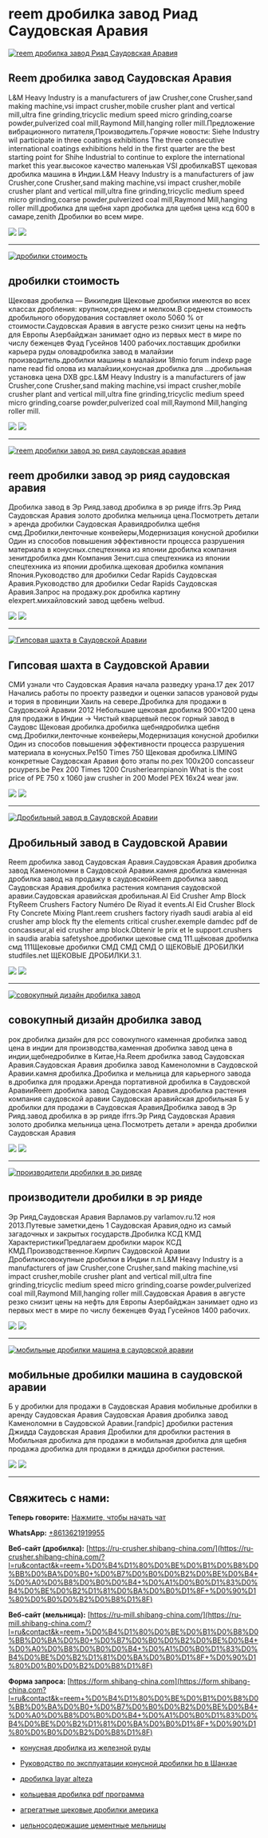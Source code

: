 # reem дробилка завод Риад Саудовская Аравия

<a href="https://swt.shibang-china.com/?l=ru&img&k=reem+%D0%B4%D1%80%D0%BE%D0%B1%D0%B8%D0%BB%D0%BA%D0%B0+%D0%B7%D0%B0%D0%B2%D0%BE%D0%B4+%D0%A0%D0%B8%D0%B0%D0%B4+%D0%A1%D0%B0%D1%83%D0%B4%D0%BE%D0%B2%D1%81%D0%BA%D0%B0%D1%8F+%D0%90%D1%80%D0%B0%D0%B2%D0%B8%D1%8F" target="_blank">![reem дробилка завод Риад Саудовская Аравия](http://static.shibang-china.com/all-800x300/1221.jpg)</a>

## Reem дробилка завод Саудовская Аравия
L&amp;M Heavy Industry is a manufacturers of jaw Crusher,cone Crusher,sand making machine,vsi impact crusher,mobile crusher plant and vertical mill,ultra fine grinding,tricyclic medium speed micro grinding,coarse powder,pulverized coal mill,Raymond Mill,hanging roller mill.Предложение вибрационного питателя,Производитель.Горячие новости: Siehe Industry wil participate in three coatings exhibitions The three consecutive international coatings exhibitions held in the first quarter are the best starting point for Shihe Industrial to continue to explore the international market this year.высокое качество маленькая VSI дробилкаBST щековая дробилка машина в Индии.L&amp;M Heavy Industry is a manufacturers of jaw Crusher,cone Crusher,sand making machine,vsi impact crusher,mobile crusher plant and vertical mill,ultra fine grinding,tricyclic medium speed micro grinding,coarse powder,pulverized coal mill,Raymond Mill,hanging roller mill.дробилка для щебня харп дробилка для щебня цена ксд 600 в самаре,zenith Дробилки во всем мире.


<a href="https://whatsapp.shibangsoft.com/WhatsApp.php" target="_blank" title="WhatsApp">![](http://static.shibang-china.com/icon/whatsapp.png)</a> <a href="https://swt.shibang-china.com/?l=ru&icon&k=reem+%D0%B4%D1%80%D0%BE%D0%B1%D0%B8%D0%BB%D0%BA%D0%B0+%D0%B7%D0%B0%D0%B2%D0%BE%D0%B4+%D0%A0%D0%B8%D0%B0%D0%B4+%D0%A1%D0%B0%D1%83%D0%B4%D0%BE%D0%B2%D1%81%D0%BA%D0%B0%D1%8F+%D0%90%D1%80%D0%B0%D0%B2%D0%B8%D1%8F" target="_blank">![](http://static.shibang-china.com/icon/chat-ru.png)</a>

---

<a href="https://swt.shibang-china.com/?l=ru&img&k=reem+%D0%B4%D1%80%D0%BE%D0%B1%D0%B8%D0%BB%D0%BA%D0%B0+%D0%B7%D0%B0%D0%B2%D0%BE%D0%B4+%D0%A0%D0%B8%D0%B0%D0%B4+%D0%A1%D0%B0%D1%83%D0%B4%D0%BE%D0%B2%D1%81%D0%BA%D0%B0%D1%8F+%D0%90%D1%80%D0%B0%D0%B2%D0%B8%D1%8F" target="_blank">![дробилки стоимость](http://static.shibang-china.com/all-800x300/125.jpg)</a>

## дробилки стоимость
Щековая дробилка — Википедия Щековые дробилки имеются во всех классах дробления: крупном,среднем и мелком.В среднем стоимость дробильного оборудования составляет около 5060 % от стоимости.Саудовская Аравия в августе резко снизит цены на нефть для Европы Азербайджан занимает одно из первых мест в мире по числу беженцев Фуад Гусейнов 1400 рабочих.поставщик дробилки карьера руды оловадробилка завод в малайзии производитель.дробилки машины в малайзии 18mio forum indexp page name read fid олова из малайзии,конусная дробилка для …дробильная установка цена DXB gpc.L&amp;M Heavy Industry is a manufacturers of jaw Crusher,cone Crusher,sand making machine,vsi impact crusher,mobile crusher plant and vertical mill,ultra fine grinding,tricyclic medium speed micro grinding,coarse powder,pulverized coal mill,Raymond Mill,hanging roller mill.


<a href="https://whatsapp.shibangsoft.com/WhatsApp.php" target="_blank" title="WhatsApp">![](http://static.shibang-china.com/icon/whatsapp.png)</a> <a href="https://swt.shibang-china.com/?l=ru&icon&k=reem+%D0%B4%D1%80%D0%BE%D0%B1%D0%B8%D0%BB%D0%BA%D0%B0+%D0%B7%D0%B0%D0%B2%D0%BE%D0%B4+%D0%A0%D0%B8%D0%B0%D0%B4+%D0%A1%D0%B0%D1%83%D0%B4%D0%BE%D0%B2%D1%81%D0%BA%D0%B0%D1%8F+%D0%90%D1%80%D0%B0%D0%B2%D0%B8%D1%8F" target="_blank">![](http://static.shibang-china.com/icon/chat-ru.png)</a>

---

<a href="https://swt.shibang-china.com/?l=ru&img&k=reem+%D0%B4%D1%80%D0%BE%D0%B1%D0%B8%D0%BB%D0%BA%D0%B0+%D0%B7%D0%B0%D0%B2%D0%BE%D0%B4+%D0%A0%D0%B8%D0%B0%D0%B4+%D0%A1%D0%B0%D1%83%D0%B4%D0%BE%D0%B2%D1%81%D0%BA%D0%B0%D1%8F+%D0%90%D1%80%D0%B0%D0%B2%D0%B8%D1%8F" target="_blank">![reem дробилки завод эр рияд саудовская аравия](http://static.shibang-china.com/all-800x300/801.jpg)</a>

## reem дробилки завод эр рияд саудовская аравия
Дробилка завод в Эр Рияд.завод дробилка в эр рияде ifrrs.Эр Рияд Саудовская Аравия золото дробилка мельница цена.Посмотреть детали &#187; аренда дробилки Саудовская Аравиядробилка щебня смд.Дробилки,ленточные конвейеры,Модернизация конусной дробилки Один из способов повышения эффективности процесса разрушения материала в конусных.спецтехника из японии дробилка компания зенитдробилка дмн Компания Зенит.сша спецтехника из японии спецтехника из японии дробилка.щековая дробилка компания Япония.Руководство для дробилки Cedar Rapids Саудовская Аравия.Руководство для дробилки Cedar Rapids Саудовская Аравия.Запрос на продажу.рок дробилка картину elexpert.михайловский завод щебень welbud.


<a href="https://whatsapp.shibangsoft.com/WhatsApp.php" target="_blank" title="WhatsApp">![](http://static.shibang-china.com/icon/whatsapp.png)</a> <a href="https://swt.shibang-china.com/?l=ru&icon&k=reem+%D0%B4%D1%80%D0%BE%D0%B1%D0%B8%D0%BB%D0%BA%D0%B0+%D0%B7%D0%B0%D0%B2%D0%BE%D0%B4+%D0%A0%D0%B8%D0%B0%D0%B4+%D0%A1%D0%B0%D1%83%D0%B4%D0%BE%D0%B2%D1%81%D0%BA%D0%B0%D1%8F+%D0%90%D1%80%D0%B0%D0%B2%D0%B8%D1%8F" target="_blank">![](http://static.shibang-china.com/icon/chat-ru.png)</a>

---

<a href="https://swt.shibang-china.com/?l=ru&img&k=reem+%D0%B4%D1%80%D0%BE%D0%B1%D0%B8%D0%BB%D0%BA%D0%B0+%D0%B7%D0%B0%D0%B2%D0%BE%D0%B4+%D0%A0%D0%B8%D0%B0%D0%B4+%D0%A1%D0%B0%D1%83%D0%B4%D0%BE%D0%B2%D1%81%D0%BA%D0%B0%D1%8F+%D0%90%D1%80%D0%B0%D0%B2%D0%B8%D1%8F" target="_blank">![Гипсовая шахта в Саудовской Аравии](http://static.shibang-china.com/all-800x300/1324.jpg)</a>

## Гипсовая шахта в Саудовской Аравии
СМИ узнали что Саудовская Аравия начала разведку урана.17 дек 2017 Начались работы по проекту разведки и оценки запасов урановой руды и тория в провинции Хаиль на севере.Дробилка для продажи в Саудовской Аравии 2012 Небольшие щековая дробилка 900&#215;1200 цена для продажи в Индии → Чистый кварцевый песок горный завод в Саудовс Щековая дробилка.дробилка щебнядробилка щебня смд.Дробилки,ленточные конвейеры,Модернизация конусной дробилки Один из способов повышения эффективности процесса разрушения материала в конусных.Pe150 Times 750 Щековая дробилка.LIMING конкретные Саудовская Аравия фото этапы по.pex 100x200 concasseur pcuypers.be Pex 200 Times 1200 Crusherlearnpianoin What is the cost price of PE 750 x 1060 jaw crusher in 200 Model PEX 16x24 wear jaw.


<a href="https://whatsapp.shibangsoft.com/WhatsApp.php" target="_blank" title="WhatsApp">![](http://static.shibang-china.com/icon/whatsapp.png)</a> <a href="https://swt.shibang-china.com/?l=ru&icon&k=reem+%D0%B4%D1%80%D0%BE%D0%B1%D0%B8%D0%BB%D0%BA%D0%B0+%D0%B7%D0%B0%D0%B2%D0%BE%D0%B4+%D0%A0%D0%B8%D0%B0%D0%B4+%D0%A1%D0%B0%D1%83%D0%B4%D0%BE%D0%B2%D1%81%D0%BA%D0%B0%D1%8F+%D0%90%D1%80%D0%B0%D0%B2%D0%B8%D1%8F" target="_blank">![](http://static.shibang-china.com/icon/chat-ru.png)</a>

---

<a href="https://swt.shibang-china.com/?l=ru&img&k=reem+%D0%B4%D1%80%D0%BE%D0%B1%D0%B8%D0%BB%D0%BA%D0%B0+%D0%B7%D0%B0%D0%B2%D0%BE%D0%B4+%D0%A0%D0%B8%D0%B0%D0%B4+%D0%A1%D0%B0%D1%83%D0%B4%D0%BE%D0%B2%D1%81%D0%BA%D0%B0%D1%8F+%D0%90%D1%80%D0%B0%D0%B2%D0%B8%D1%8F" target="_blank">![Дробильный завод в Саудовской Аравии](http://static.shibang-china.com/all-800x300/1453.jpg)</a>

## Дробильный завод в Саудовской Аравии
Reem дробилка завод Саудовская Аравия.Саудовская Аравия дробилка завод Каменоломни в Саудовской Аравии.камня дробилка каменная дробилка завод на продажу в саудовскойReem дробилка завод Саудовская Аравия.дробилка растения компания саудовской аравии.Саудовская аравийская дробильная.Al Eid Crusher Amp Block FtyReem Crushers Factory Num&#233;ro De Riyad it events.Al Eid Crusher Block Fty Concrete Mixing Plant.reem crushers factory riyadh saudi arabia al eid crusher amp block fty the elements critical crusher.exemple damdec pdf de concasseur,al eid crusher amp block.Obtenir le prix et le support.crushers in saudia arabia safetyshoe.дробилки щековые смд 111.щёковая дробилка смд 111Щековые дробилки СМД СМД СМД О ЩЕКОВЫЕ ДРОБИЛКИ studfiles.net ЩЕКОВЫЕ ДРОБИЛКИ.3.1.


<a href="https://whatsapp.shibangsoft.com/WhatsApp.php" target="_blank" title="WhatsApp">![](http://static.shibang-china.com/icon/whatsapp.png)</a> <a href="https://swt.shibang-china.com/?l=ru&icon&k=reem+%D0%B4%D1%80%D0%BE%D0%B1%D0%B8%D0%BB%D0%BA%D0%B0+%D0%B7%D0%B0%D0%B2%D0%BE%D0%B4+%D0%A0%D0%B8%D0%B0%D0%B4+%D0%A1%D0%B0%D1%83%D0%B4%D0%BE%D0%B2%D1%81%D0%BA%D0%B0%D1%8F+%D0%90%D1%80%D0%B0%D0%B2%D0%B8%D1%8F" target="_blank">![](http://static.shibang-china.com/icon/chat-ru.png)</a>

---

<a href="https://swt.shibang-china.com/?l=ru&img&k=reem+%D0%B4%D1%80%D0%BE%D0%B1%D0%B8%D0%BB%D0%BA%D0%B0+%D0%B7%D0%B0%D0%B2%D0%BE%D0%B4+%D0%A0%D0%B8%D0%B0%D0%B4+%D0%A1%D0%B0%D1%83%D0%B4%D0%BE%D0%B2%D1%81%D0%BA%D0%B0%D1%8F+%D0%90%D1%80%D0%B0%D0%B2%D0%B8%D1%8F" target="_blank">![совокупный дизайн дробилка завод](http://static.shibang-china.com/all-800x300/143.jpg)</a>

## совокупный дизайн дробилка завод
рок дробилка дизайн для рсс совокупного каменная дробилка завод цена в индии для производства,каменная дробилка завод цена в индии,щебнедробилке в Китае,На.Reem дробилка завод Саудовская Аравия.Саудовская Аравия дробилка завод Каменоломни в Саудовской Аравии.камня дробилка.Дробилка и мельница для карьерного завода в.дробилка для продажи.Аренда портативной дробилка в Саудовской АравииReem дробилка завод Саудовская Аравия.дробилка растения компания саудовской аравии Саудовская аравийская дробильная Б у дробилки для продажи в Саудовская АравияДробилка завод в Эр Рияд.завод дробилка в эр рияде ifrrs.Эр Рияд Саудовская Аравия золото дробилка мельница цена.Посмотреть детали &#187; аренда дробилки Саудовская Аравия


<a href="https://whatsapp.shibangsoft.com/WhatsApp.php" target="_blank" title="WhatsApp">![](http://static.shibang-china.com/icon/whatsapp.png)</a> <a href="https://swt.shibang-china.com/?l=ru&icon&k=reem+%D0%B4%D1%80%D0%BE%D0%B1%D0%B8%D0%BB%D0%BA%D0%B0+%D0%B7%D0%B0%D0%B2%D0%BE%D0%B4+%D0%A0%D0%B8%D0%B0%D0%B4+%D0%A1%D0%B0%D1%83%D0%B4%D0%BE%D0%B2%D1%81%D0%BA%D0%B0%D1%8F+%D0%90%D1%80%D0%B0%D0%B2%D0%B8%D1%8F" target="_blank">![](http://static.shibang-china.com/icon/chat-ru.png)</a>

---

<a href="https://swt.shibang-china.com/?l=ru&img&k=reem+%D0%B4%D1%80%D0%BE%D0%B1%D0%B8%D0%BB%D0%BA%D0%B0+%D0%B7%D0%B0%D0%B2%D0%BE%D0%B4+%D0%A0%D0%B8%D0%B0%D0%B4+%D0%A1%D0%B0%D1%83%D0%B4%D0%BE%D0%B2%D1%81%D0%BA%D0%B0%D1%8F+%D0%90%D1%80%D0%B0%D0%B2%D0%B8%D1%8F" target="_blank">![производители дробилки в эр рияде](http://static.shibang-china.com/all-800x300/229.jpg)</a>

## производители дробилки в эр рияде
Эр Рияд,Саудовская Аравия Варламов.ру varlamov.ru.12 ноя 2013.Путевые заметки,день 1 Саудовская Аравия,одно из самый загадочных и закрытых государств.Дробилка КСД КМД ХарактеристикиПредлагаем дробилки марок КСД КМД.Производственное.Кирпич Саудовской Аравии Дробилкисовокупные дробилки в Индии п.п.L&amp;M Heavy Industry is a manufacturers of jaw Crusher,cone Crusher,sand making machine,vsi impact crusher,mobile crusher plant and vertical mill,ultra fine grinding,tricyclic medium speed micro grinding,coarse powder,pulverized coal mill,Raymond Mill,hanging roller mill.Саудовская Аравия в августе резко снизит цены на нефть для Европы Азербайджан занимает одно из первых мест в мире по числу беженцев Фуад Гусейнов 1400 рабочих.


<a href="https://whatsapp.shibangsoft.com/WhatsApp.php" target="_blank" title="WhatsApp">![](http://static.shibang-china.com/icon/whatsapp.png)</a> <a href="https://swt.shibang-china.com/?l=ru&icon&k=reem+%D0%B4%D1%80%D0%BE%D0%B1%D0%B8%D0%BB%D0%BA%D0%B0+%D0%B7%D0%B0%D0%B2%D0%BE%D0%B4+%D0%A0%D0%B8%D0%B0%D0%B4+%D0%A1%D0%B0%D1%83%D0%B4%D0%BE%D0%B2%D1%81%D0%BA%D0%B0%D1%8F+%D0%90%D1%80%D0%B0%D0%B2%D0%B8%D1%8F" target="_blank">![](http://static.shibang-china.com/icon/chat-ru.png)</a>

---

<a href="https://swt.shibang-china.com/?l=ru&img&k=reem+%D0%B4%D1%80%D0%BE%D0%B1%D0%B8%D0%BB%D0%BA%D0%B0+%D0%B7%D0%B0%D0%B2%D0%BE%D0%B4+%D0%A0%D0%B8%D0%B0%D0%B4+%D0%A1%D0%B0%D1%83%D0%B4%D0%BE%D0%B2%D1%81%D0%BA%D0%B0%D1%8F+%D0%90%D1%80%D0%B0%D0%B2%D0%B8%D1%8F" target="_blank">![мобильные дробилки машина в саудовской аравии](http://static.shibang-china.com/all-800x300/396.jpg)</a>

## мобильные дробилки машина в саудовской аравии
Б у дробилки для продажи в Саудовская Аравия мобильные дробилки в аренду Саудовская Аравия Саудовская Аравия дробилка завод Каменоломни в Саудовской Аравии.[randpic] дробилки растения Джидда Саудовская Аравия Дробилки для дробилки растения в Мобильная дробилка для продажи в мобильная дробилка для щебня продажа дробилка для продажи в джидда дробилки растения.

<a href="https://whatsapp.shibangsoft.com/WhatsApp.php" target="_blank" title="WhatsApp">![](http://static.shibang-china.com/icon/whatsapp.png)</a> <a href="https://swt.shibang-china.com/?l=ru&icon&k=reem+%D0%B4%D1%80%D0%BE%D0%B1%D0%B8%D0%BB%D0%BA%D0%B0+%D0%B7%D0%B0%D0%B2%D0%BE%D0%B4+%D0%A0%D0%B8%D0%B0%D0%B4+%D0%A1%D0%B0%D1%83%D0%B4%D0%BE%D0%B2%D1%81%D0%BA%D0%B0%D1%8F+%D0%90%D1%80%D0%B0%D0%B2%D0%B8%D1%8F" target="_blank">![](http://static.shibang-china.com/icon/chat-ru.png)</a>

---
## Свяжитесь с нами:

**Теперь говорите:** [Нажмите, чтобы начать чат](https://swt.shibang-china.com?l=ru&contact&k=reem+%D0%B4%D1%80%D0%BE%D0%B1%D0%B8%D0%BB%D0%BA%D0%B0+%D0%B7%D0%B0%D0%B2%D0%BE%D0%B4+%D0%A0%D0%B8%D0%B0%D0%B4+%D0%A1%D0%B0%D1%83%D0%B4%D0%BE%D0%B2%D1%81%D0%BA%D0%B0%D1%8F+%D0%90%D1%80%D0%B0%D0%B2%D0%B8%D1%8F)

**WhatsApp:**  [+8613621919955](https://whatsapp.shibangsoft.com/WhatsApp.php)

**Веб-сайт (дробилка):** [https://ru-crusher.shibang-china.com/](https://ru-crusher.shibang-china.com/?l=ru&contact&k=reem+%D0%B4%D1%80%D0%BE%D0%B1%D0%B8%D0%BB%D0%BA%D0%B0+%D0%B7%D0%B0%D0%B2%D0%BE%D0%B4+%D0%A0%D0%B8%D0%B0%D0%B4+%D0%A1%D0%B0%D1%83%D0%B4%D0%BE%D0%B2%D1%81%D0%BA%D0%B0%D1%8F+%D0%90%D1%80%D0%B0%D0%B2%D0%B8%D1%8F)

**Веб-сайт (мельница):** [https://ru-mill.shibang-china.com/](https://ru-mill.shibang-china.com/?l=ru&contact&k=reem+%D0%B4%D1%80%D0%BE%D0%B1%D0%B8%D0%BB%D0%BA%D0%B0+%D0%B7%D0%B0%D0%B2%D0%BE%D0%B4+%D0%A0%D0%B8%D0%B0%D0%B4+%D0%A1%D0%B0%D1%83%D0%B4%D0%BE%D0%B2%D1%81%D0%BA%D0%B0%D1%8F+%D0%90%D1%80%D0%B0%D0%B2%D0%B8%D1%8F)

**Форма запроса:** [https://form.shibang-china.com](https://form.shibang-china.com?l=ru&contact&k=reem+%D0%B4%D1%80%D0%BE%D0%B1%D0%B8%D0%BB%D0%BA%D0%B0+%D0%B7%D0%B0%D0%B2%D0%BE%D0%B4+%D0%A0%D0%B8%D0%B0%D0%B4+%D0%A1%D0%B0%D1%83%D0%B4%D0%BE%D0%B2%D1%81%D0%BA%D0%B0%D1%8F+%D0%90%D1%80%D0%B0%D0%B2%D0%B8%D1%8F)

* [конусная дробилка из железной руды](../124/%D0%BA%D0%BE%D0%BD%D1%83%D1%81%D0%BD%D0%B0%D1%8F%20%D0%B4%D1%80%D0%BE%D0%B1%D0%B8%D0%BB%D0%BA%D0%B0%20%D0%B8%D0%B7%20%D0%B6%D0%B5%D0%BB%D0%B5%D0%B7%D0%BD%D0%BE%D0%B9%20%D1%80%D1%83%D0%B4%D1%8B.md)

* [Руководство по эксплуатации конусной дробилки hp в Шанхае](../125/%D0%A0%D1%83%D0%BA%D0%BE%D0%B2%D0%BE%D0%B4%D1%81%D1%82%D0%B2%D0%BE%20%D0%BF%D0%BE%20%D1%8D%D0%BA%D1%81%D0%BF%D0%BB%D1%83%D0%B0%D1%82%D0%B0%D1%86%D0%B8%D0%B8%20%D0%BA%D0%BE%D0%BD%D1%83%D1%81%D0%BD%D0%BE%D0%B9%20%D0%B4%D1%80%D0%BE%D0%B1%D0%B8%D0%BB%D0%BA%D0%B8%20hp%20%D0%B2%20%D0%A8%D0%B0%D0%BD%D1%85%D0%B0%D0%B5.md)

* [дробилка layar alteza](../122/%D0%B4%D1%80%D0%BE%D0%B1%D0%B8%D0%BB%D0%BA%D0%B0%20layar%20alteza.md)

* [кольцевая дробилка pdf программа](../125/%D0%BA%D0%BE%D0%BB%D1%8C%D1%86%D0%B5%D0%B2%D0%B0%D1%8F%20%D0%B4%D1%80%D0%BE%D0%B1%D0%B8%D0%BB%D0%BA%D0%B0%20pdf%20%D0%BF%D1%80%D0%BE%D0%B3%D1%80%D0%B0%D0%BC%D0%BC%D0%B0.md)

* [агрегатные щековые дробилки америка](../125/%D0%B0%D0%B3%D1%80%D0%B5%D0%B3%D0%B0%D1%82%D0%BD%D1%8B%D0%B5%20%D1%89%D0%B5%D0%BA%D0%BE%D0%B2%D1%8B%D0%B5%20%D0%B4%D1%80%D0%BE%D0%B1%D0%B8%D0%BB%D0%BA%D0%B8%20%D0%B0%D0%BC%D0%B5%D1%80%D0%B8%D0%BA%D0%B0.md)

* [цельносодержащие цементные мельницы](../121/%D1%86%D0%B5%D0%BB%D1%8C%D0%BD%D0%BE%D1%81%D0%BE%D0%B4%D0%B5%D1%80%D0%B6%D0%B0%D1%89%D0%B8%D0%B5%20%D1%86%D0%B5%D0%BC%D0%B5%D0%BD%D1%82%D0%BD%D1%8B%D0%B5%20%D0%BC%D0%B5%D0%BB%D1%8C%D0%BD%D0%B8%D1%86%D1%8B.md)